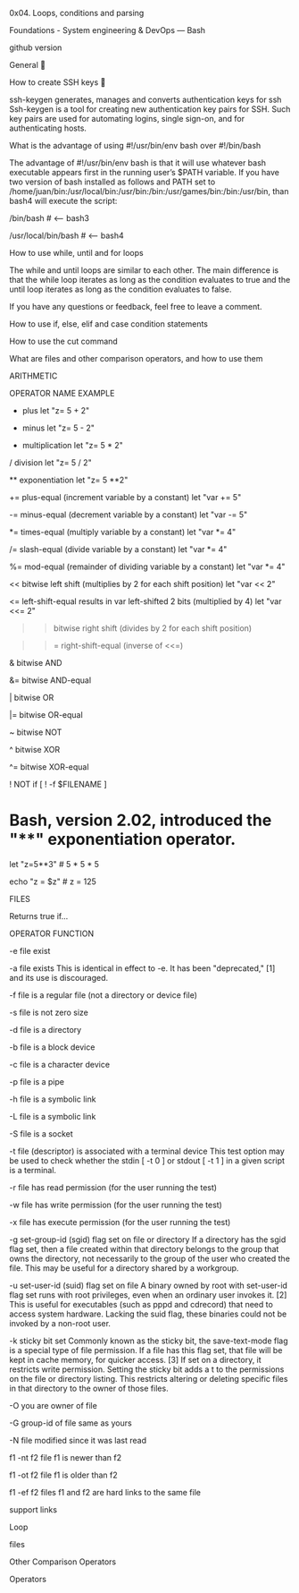 0x04. Loops, conditions and parsing

Foundations - System engineering & DevOps ― Bash

github version







General 🔧

How to create SSH keys 🔑

ssh-keygen generates, manages and converts authentication keys for ssh Ssh-keygen is a tool for creating new authentication key pairs for SSH. Such key pairs are used for automating logins, single sign-on, and for authenticating hosts.



What is the advantage of using #!/usr/bin/env bash over #!/bin/bash

The advantage of #!/usr/bin/env bash is that it will use whatever bash executable appears first in the running user’s $PATH variable. If you have two version of bash installed as follows and PATH set to /home/juan/bin:/usr/local/bin:/usr/bin:/bin:/usr/games/bin:/bin:/usr/bin, than bash4 will execute the script:



/bin/bash # <-- bash3

/usr/local/bin/bash # <-- bash4

How to use while, until and for loops

The while and until loops are similar to each other. The main difference is that the while loop iterates as long as the condition evaluates to true and the until loop iterates as long as the condition evaluates to false.



If you have any questions or feedback, feel free to leave a comment.



How to use if, else, elif and case condition statements

How to use the cut command

What are files and other comparison operators, and how to use them

ARITHMETIC

OPERATOR	NAME	EXAMPLE

+	plus	let "z= 5 + 2"

-	minus	let "z= 5 - 2"

*	multiplication	let "z= 5 * 2"

/	division	let "z= 5 / 2"

**	exponentiation	let "z= 5 **2"

+=	plus-equal (increment variable by a constant)	let "var += 5"

-=	minus-equal (decrement variable by a constant)	let "var -= 5"

*=	times-equal (multiply variable by a constant)	let "var *= 4"

/=	slash-equal (divide variable by a constant)	let "var *= 4"

%=	mod-equal (remainder of dividing variable by a constant)	let "var *= 4"

<<	bitwise left shift (multiplies by 2 for each shift position)	let "var << 2"

<=	left-shift-equal results in var left-shifted 2 bits (multiplied by 4)	let "var <<= 2"

>>	bitwise right shift (divides by 2 for each shift position)	

>>=	right-shift-equal (inverse of <<=)	

&	bitwise AND	

&=	bitwise AND-equal	

|	bitwise OR	

|=	bitwise OR-equal	

~	bitwise NOT	

^	bitwise XOR	

^=	bitwise XOR-equal	

!	NOT	if [ ! -f $FILENAME ]

# Bash, version 2.02, introduced the "**" exponentiation operator.

let "z=5**3"    # 5 * 5 * 5

echo "z = $z"   # z = 125

FILES

Returns true if...

OPERATOR	FUNCTION

-e	file exist

-a	file exists This is identical in effect to -e. It has been "deprecated," [1] and its use is discouraged.

-f	file is a regular file (not a directory or device file)

-s	file is not zero size

-d	file is a directory

-b	file is a block device

-c	file is a character device

-p	file is a pipe

-h	file is a symbolic link

-L	file is a symbolic link

-S	file is a socket

-t	file (descriptor) is associated with a terminal device This test option may be used to check whether the stdin [ -t 0 ] or stdout [ -t 1 ] in a given script is a terminal.

-r	file has read permission (for the user running the test)

-w	file has write permission (for the user running the test)

-x	file has execute permission (for the user running the test)

-g	set-group-id (sgid) flag set on file or directory If a directory has the sgid flag set, then a file created within that directory belongs to the group that owns the directory, not necessarily to the group of the user who created the file. This may be useful for a directory shared by a workgroup.

-u	set-user-id (suid) flag set on file A binary owned by root with set-user-id flag set runs with root privileges, even when an ordinary user invokes it. [2] This is useful for executables (such as pppd and cdrecord) that need to access system hardware. Lacking the suid flag, these binaries could not be invoked by a non-root user.

-k	sticky bit set Commonly known as the sticky bit, the save-text-mode flag is a special type of file permission. If a file has this flag set, that file will be kept in cache memory, for quicker access. [3] If set on a directory, it restricts write permission. Setting the sticky bit adds a t to the permissions on the file or directory listing. This restricts altering or deleting specific files in that directory to the owner of those files.

-O	you are owner of file

-G	group-id of file same as yours

-N	file modified since it was last read

f1 -nt f2	file f1 is newer than f2

f1 -ot f2	file f1 is older than f2

f1 -ef f2	files f1 and f2 are hard links to the same file

support links



Loop

files

Other Comparison Operators

Operators
